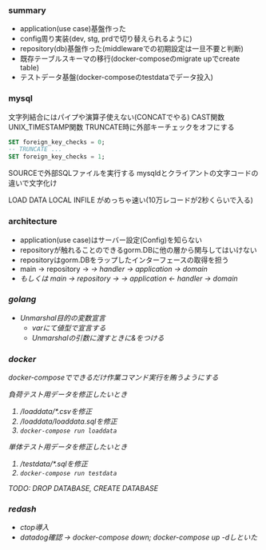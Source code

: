 ### summary

- application(use case)基盤作った
- config周り実装(dev, stg, prdで切り替えられるように)
- repository(db)基盤作った(middlewareでの初期設定は一旦不要と判断)
- 既存テーブルスキーマの移行(docker-composeのmigrate upでcreate table)
- テストデータ基盤(docker-composeのtestdataでデータ投入)

### mysql

文字列結合にはパイプや演算子使えない(CONCATでやる)
CAST関数
UNIX_TIMESTAMP関数
TRUNCATE時に外部キーチェックをオフにする

```sql
SET foreign_key_checks = 0;
-- TRUNCATE ...
SET foreign_key_checks = 1;
```

SOURCEで外部SQLファイルを実行する
mysqldとクライアントの文字コードの違いで文字化け

LOAD DATA LOCAL INFILE がめっちゃ速い(10万レコードが2秒くらいで入る)

### architecture

- application(use case)はサーバー設定(Config)を知らない
- repositoryが触れることのできるgorm.DBに他の層から関与してはいけない
- repositoryはgorm.DBをラップしたインターフェースの取得を担う
- main -> repository -> <I> -> handler -> application -> domain
- もしくは main -> repository -> <I> -> application <- handler -> domain

### golang

- Unmarshal目的の変数宣言
  - varにて値型で宣言する
  - Unmarshalの引数に渡すときに&をつける

### docker

docker-composeでできるだけ作業コマンド実行を賄うようにする

負荷テスト用データを修正したいとき
1. /loaddata/*.csvを修正
2. /loaddata/loaddata.sqlを修正
3. ``docker-compose run loaddata``

単体テスト用データを修正したいとき
1. /testdata/*.sqlを修正
2. ``docker-compose run testdata``

TODO: DROP DATABASE, CREATE DATABASE

### redash

- ctop導入
- datadog確認 -> docker-compose down; docker-compose up -dしといた
